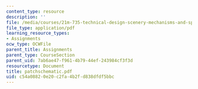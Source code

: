 ```yaml
---
content_type: resource
description: ''
file: /media/courses/21m-735-technical-design-scenery-mechanisms-and-special-effects-spring-2004/c54a08820e20c2fa4b2fd838dfdf5bbc_patchschematic.pdf
file_type: application/pdf
learning_resource_types:
- Assignments
ocw_type: OCWFile
parent_title: Assignments
parent_type: CourseSection
parent_uid: 7ab6ae47-f961-4b79-44ef-243984cf3f3d
resourcetype: Document
title: patchschematic.pdf
uid: c54a0882-0e20-c2fa-4b2f-d838dfdf5bbc
---
```

